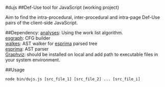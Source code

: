 #dujs
##Def-Use tool for JavaScript
(working project)

Aim to find the intra-procedural, inter-procedural and intra-page Def-Use pairs of the client-side JavaScript.

##Dependency:
[analyses](https://github.com/Swatinem/analyses): Using the work list algorithm.<br>
[esgraph](https://github.com/Swatinem/esgraph): CFG builder<br>
[walkes](https://github.com/Swatinem/walkes): AST walker for [esprima](https://github.com/ariya/esprima) parsed tree<br>
[esprima](https://github.com/ariya/esprima): AST parser<br>
[Graphviz](http://www.graphviz.org): should be installed on local and add path to executable files in your system environment.

##Usage
```
node bin/dujs.js [src_file_1] [src_file_2] ... [src_file_i]
```